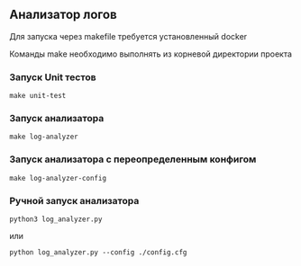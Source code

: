 ## Анализатор логов

Для запуска через makefile требуется установленный docker

Команды make необходимо выполнять из корневой директории проекта

### Запуск Unit тестов

```
make unit-test
```

### Запуск анализатора

```
make log-analyzer
```

### Запуск анализатора с переопределенным конфигом

```
make log-analyzer-config
```

### Ручной запуск анализатора

```
python3 log_analyzer.py
```

или 

```
python log_analyzer.py --config ./config.cfg
```
